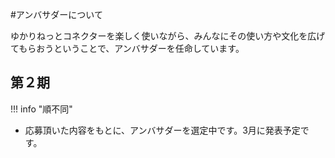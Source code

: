 #アンバサダーについて

ゆかりねっとコネクターを楽しく使いながら、みんなにその使い方や文化を広げてもらおうということで、アンバサダーを任命しています。

## 第２期

!!! info "順不同"

* 応募頂いた内容をもとに、アンバサダーを選定中です。3月に発表予定です。

